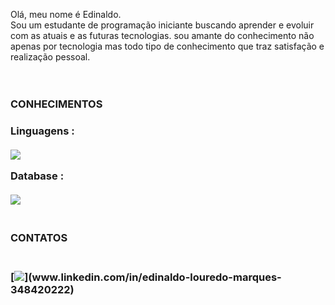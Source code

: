  Olá, meu nome é Edinaldo.
 <br>
 Sou um estudante de programação iniciante buscando aprender e evoluir com as atuais e as futuras tecnologias.
 sou amante do conhecimento não apenas por tecnologia mas todo tipo de conhecimento que traz satisfação e realização pessoal.
 <br>
 <br>
 <br>
 <h3> CONHECIMENTOS<h3/>
 Linguagens :
  <br>
  <br>
  <img src="https://img.shields.io/badge/Java-ED8B00?style=for-the-badge&logo=java&logoColor=white" />
  
 Database :
  <br>
  <br>
  <img src="https://img.shields.io/badge/Microsoft%20SQL%20Server-CC2927?style=for-thebadge&logo=microsoft%20sql%20server&logoColor=white" />
 <br>
 <br>
<h3> CONTATOS <h3/>
 <br>
 [<img src="https://img.shields.io/badge/LinkedIn-0077B5?style=for-the-badge&logo=linkedin&logoColor=white" />](www.linkedin.com/in/edinaldo-louredo-marques-348420222)

   
   
  
 


